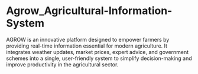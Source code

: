 # Agrow_Agricultural-Information-System
AGROW is an innovative platform designed to empower farmers by providing real-time information essential for modern agriculture. It integrates weather updates, market prices, expert advice, and government schemes into a single, user-friendly system to simplify decision-making and improve productivity in the agricultural sector.
